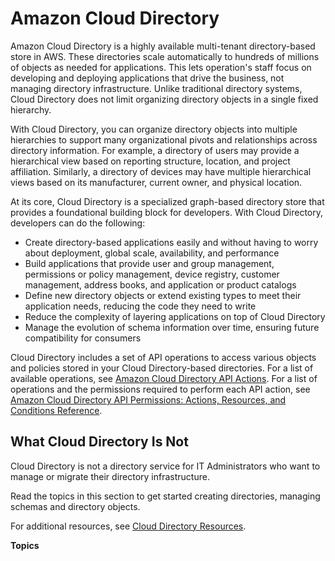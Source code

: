 # Amazon Cloud Directory<a name="directory_amazon_cd"></a>

Amazon Cloud Directory is a highly available multi\-tenant directory\-based store in AWS\. These directories scale automatically to hundreds of millions of objects as needed for applications\. This lets operation's staff focus on developing and deploying applications that drive the business, not managing directory infrastructure\. Unlike traditional directory systems, Cloud Directory does not limit organizing directory objects in a single fixed hierarchy\. 

With Cloud Directory, you can organize directory objects into multiple hierarchies to support many organizational pivots and relationships across directory information\. For example, a directory of users may provide a hierarchical view based on reporting structure, location, and project affiliation\. Similarly, a directory of devices may have multiple hierarchical views based on its manufacturer, current owner, and physical location\.

At its core, Cloud Directory is a specialized graph\-based directory store that provides a foundational building block for developers\. With Cloud Directory, developers can do the following:
+ Create directory\-based applications easily and without having to worry about deployment, global scale, availability, and performance
+ Build applications that provide user and group management, permissions or policy management, device registry, customer management, address books, and application or product catalogs
+ Define new directory objects or extend existing types to meet their application needs, reducing the code they need to write
+ Reduce the complexity of layering applications on top of Cloud Directory
+ Manage the evolution of schema information over time, ensuring future compatibility for consumers 

Cloud Directory includes a set of API operations to access various objects and policies stored in your Cloud Directory\-based directories\. For a list of available operations, see [Amazon Cloud Directory API Actions](http://docs.aws.amazon.com/directoryservice/latest/APIReference/API_Operations.html)\. For a list of operations and the permissions required to perform each API action, see [Amazon Cloud Directory API Permissions: Actions, Resources, and Conditions Reference](UsingWithDS_IAM_CD_ResourcePermissions.md)\.

## What Cloud Directory Is Not<a name="whatamazoncdisnot"></a>

Cloud Directory is not a directory service for IT Administrators who want to manage or migrate their directory infrastructure\.

Read the topics in this section to get started creating directories, managing schemas and directory objects\.

For additional resources, see [Cloud Directory Resources](cd_resources.md)\.

**Topics**